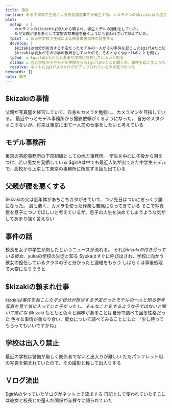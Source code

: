 ```yaml
---
title: 事件
outline: ある中学校で生徒による校長傷害事件が発生する。カメラマンの$kizakiは今度担当する予定の読者モデルがその「少女Ａ」と知り、事情を調査する
plot:
  setup  : |
    カメラマンの$kizakiは知人から頼まれ、学生モデルの撮影をしていた。
    ただ父親が腰を悪くして実家の写真屋を継ぐようにも言われていて悩んでいた。
  tp1st  : ある中学校で生徒による校長傷害事件が発生する
  develop: |
    $kizakiは自分が担当する予定だったモデルの一人がその事件を起こした$girlAだと知る。
    $kizakiは彼女がその中学の教師をしていたので、それとなく$girlAのことを聞く。
  tp2nd  : $girlAはもともとあまり学校に登校していないと知る
  climax : 同じ学校の子やモデル仲間からも$girlAのことを聞くが、事件を起こすような子には思えず、まして校長を刺すような動機も見つけられない
  resolve: ネットに$girlAのＶログがアップされているのが見つかった
keywords: []
note: 備考
---
```


## $kizakiの事情

父親が写真屋を経営していて、自身もカメラを勉強し、カメラマンを目指している。
最近やっとモデル事務所から撮影依頼がくるようになった。
自分のスタジオこそないが、将来は東京に出て一人前の仕事をしたいと考えている

## モデル事務所

東京の芸能事務所の下部組織としての地方事務所。
学生を中心に子役から目をつけ、若い男女を発掘している
$girlAは中でも最近人気が出てきた中学生モデルで、高校から上京して東京の事務所に所属する話も出ている

## 父親が腰を悪くする

$kizakiの父は近年体があちこちガタがきていて、つい先日はついにぎっくり腰になった。
肩も悪く、カメラを使った作業も苦痛になってきている
そこで写真屋を息子についでほしいと考えているが、息子の人生を決めてしまうような気がしてあまり強く言えない

## 事件の話

校長を女子中学生が刺したというニュースが流れる。
それが$kizakiの付き合っている彼女、$yukaの学校の生徒と知る
$yukaはすぐに呼び出され、学校に向かう
彼女の担任しているクラスの子と分かったと連絡をもらう
しばらくは事後処理で大変になりそうと

## $kizakiの頼まれ仕事

$kizakiは事件を起こした子が自分が担当する予定だったモデルの一人と知る
参考写真を見て気に入っていた子だったし、そんなことをするような子ではないと聞いて気になる$kizaki
もともと色々と興味があることは自分で調べて回る性格だった
色々な事情が重なり合い、彼女について調べてみることにした
「少し待ってもらってもいいですかね」

## 学校は出入り禁止

最近の学校は警備が厳しく関係者でないと出入りが難しい
ただパンフレット用の写真を頼まれていたので、その撮影と称して出入りする

## Ｖログ流出

$girlAのやっていたＶログがネット上で流出する
日記として使われていたそこには彼女と校長との歪んだ関係が赤裸々に語られていた

